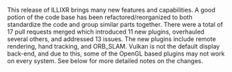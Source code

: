 This release of ILLIXR brings many new features and capabilities. A good potion of the code base has been
refactored/reorganized to both standardize the code and group similar parts together. There were a total of 17 pull
requests merged which introduced 11 new plugins, overhauled several others, and addressed 13 issues. The new plugins
include remote rendering, hand tracking, and ORB_SLAM. Vulkan is not the default display back-end, and due to this, some
of the OpenGL based plugins may not work on every system. See below for more detailed notes on the changes.
